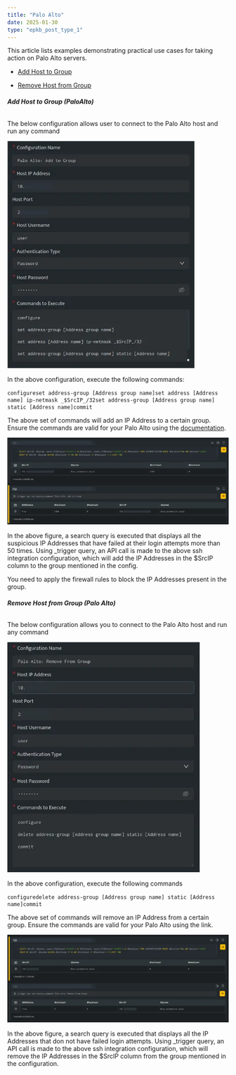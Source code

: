 ```yaml
---
title: "Palo Alto"
date: 2025-01-30
type: "epkb_post_type_1"
---
```


This article lists examples demonstrating practical use cases for taking action on Palo Alto servers.

- [Add Host to Group](#Add-host-to-group-palo-alto)

- [Remove Host from Group](#Remove-host-from-group-palo-alto)

###### **Add Host to Group (PaloAlto)**

The below configuration allows user to connect to the Palo Alto host and run any command

![image 1-Dec-22-2023-11-59-48-8660-AM](./images-PaloAlto/PaloAlto-1.webp)

In the above configuration, execute the following commands:

```
configureset address-group [Address group name]set address [Address name] ip-netmask _$SrcIP_/32set address-group [Address group name] static [Address name]commit
```

The above set of commands will add an IP Address to a certain group. Ensure the commands are valid for your Palo Alto using the [documentation](https://knowledgebase.paloaltonetworks.com/KCSArticleDetail?id=kA10g000000ClcLCAS).

![image 2-Dec-22-2023-12-00-14-8404-PM](./images-PaloAlto/PaloAlto-2.webp)

In the above figure, a search query is executed that displays all the suspicious IP Addresses that have failed at their login attempts more than 50 times. Using \_trigger query, an API call is made to the above ssh integration configuration, which will add the IP Addresses in the $SrcIP column to the group mentioned in the config.

You need to apply the firewall rules to block the IP Addresses present in the group.

###### **Remove Host from Group (Palo Alto)**

The below configuration allows you to connect to the Palo Alto host and run any command

![image 3-Dec-22-2023-12-00-29-6831-PM](./images-PaloAlto/PaloAlto-3.webp)

In the above configuration, execute the following commands

```
configuredelete address-group [Address group name] static [Address name]commit
```

The above set of commands will remove an IP Address from a certain group. Ensure the commands are valid for your Palo Alto using the link.

![image 4-Dec-22-2023-12-00-45-0542-PM](./images-PaloAlto/PaloAlto-4.webp)

In the above figure, a search query is executed that displays all the IP Addresses that don not have failed login attempts. Using \_trigger query, an API call is made to the above ssh integration configuration, which will remove the IP Addresses in the $SrcIP column from the group mentioned in the configuration.
